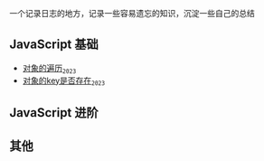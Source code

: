 一个记录日志的地方，记录一些容易遗忘的知识，沉淀一些自己的总结

## JavaScript 基础
- [对象的遍历](https://github.com/haibins/blog/issues/3)<sub>`2023`</sub>  
- [对象的key是否存在](https://github.com/haibins/blog/issues/2)<sub>`2023`</sub>


## JavaScript 进阶


## 其他
